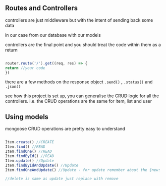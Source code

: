 ## Routes and Controllers

controllers are just middleware but with the intent of sending back some data

in our case from our database with our models

controllers are the final point and you should treat the code within them as a return

```JavaScript

router.route('/').get((req, res) => {
return //your code
})

```

there are a few methods on the response object `.send()` , `.status()` and `.json()`

see how this project is set up, you can generalise the CRUD logic for all the controllers. i.e. the CRUD operations are the same for item, list and user

## Using models

mongoose CRUD operations are pretty easy to understand

```javaScript

Item.create() //CREATE
Item.find() //READ
Item.findOne() //READ
Item.findById() //READ
Item.update() //Update
Item.findByIdAndUpdate() //Update
Item.findOneAndUpdate() //Update - for update remember about the {new: true} param

//delete is same as update just replace with remove

```

